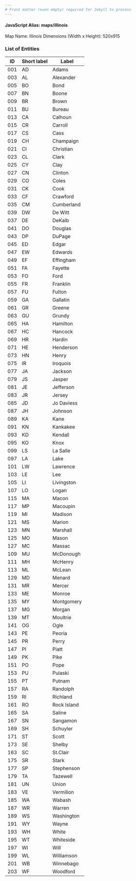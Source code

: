 ```yaml
---
# Front matter (even empty) required for Jekyll to process
---
```


#### JavaScript Alias: maps/illinois

Map Name: Illinois
Dimensions (Width x Height): 520x915





### List of Entities

ID | Short label | Label
---|---|---|
001|AD|Adams
003|AL|Alexander
005|BO|Bond
007|BN|Boone
009|BR|Brown
011|BU|Bureau
013|CA|Calhoun
015|CR|Carroll
017|CS|Cass
019|CH|Champaign
021|CI|Christian
023|CL|Clark
025|CY|Clay
027|CN|Clinton
029|CO|Coles
031|CK|Cook
033|CF|Crawford
035|CM|Cumberland
039|DW|De Witt
037|DE|DeKalb
041|DO|Douglas
043|DP|DuPage
045|ED|Edgar
047|EW|Edwards
049|EF|Effingham
051|FA|Fayette
053|FO|Ford
055|FR|Franklin
057|FU|Fulton
059|GA|Gallatin
061|GR|Greene
063|GU|Grundy
065|HA|Hamilton
067|HC|Hancock
069|HR|Hardin
071|HE|Henderson
073|HN|Henry
075|IR|Iroquois
077|JA|Jackson
079|JS|Jasper
081|JE|Jefferson
083|JR|Jersey
085|JD|Jo Daviess
087|JH|Johnson
089|KA|Kane
091|KN|Kankakee
093|KD|Kendall
095|KO|Knox
099|LS|La Salle
097|LA|Lake
101|LW|Lawrence
103|LE|Lee
105|LI|Livingston
107|LO|Logan
115|MA|Macon
117|MP|Macoupin
119|MI|Madison
121|MS|Marion
123|MN|Marshall
125|MO|Mason
127|MC|Massac
109|MU|McDonough
111|MH|McHenry
113|ML|McLean
129|MD|Menard
131|MR|Mercer
133|ME|Monroe
135|MY|Montgomery
137|MG|Morgan
139|MT|Moultrie
141|OG|Ogle
143|PE|Peoria
145|PR|Perry
147|PI|Piatt
149|PK|Pike
151|PO|Pope
153|PU|Pulaski
155|PT|Putnam
157|RA|Randolph
159|RI|Richland
161|RO|Rock Island
165|SA|Saline
167|SN|Sangamon
169|SH|Schuyler
171|ST|Scott
173|SE|Shelby
163|SC|St.Clair
175|SR|Stark
177|SP|Stephenson
179|TA|Tazewell
181|UN|Union
183|VE|Vermilion
185|WA|Wabash
187|WR|Warren
189|WS|Washington
191|WY|Wayne
193|WH|White
195|WT|Whiteside
197|WI|Will
199|WL|Williamson
201|WB|Winnebago
203|WF|Woodford

